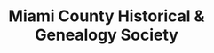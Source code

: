 ---
layout: repo
title: "Miami County Historical & Genealogy Society"
id: 26204
permalink: repos/26204/
---